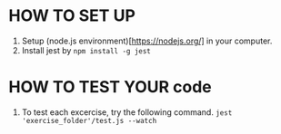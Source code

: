 # HOW TO SET UP
1. Setup (node.js environment)[https://nodejs.org/] in your computer.
1. Install jest by `npm install -g jest`

# HOW TO TEST YOUR code
1. To test each excercise, try the following command. `jest 'exercise_folder'/test.js --watch`
